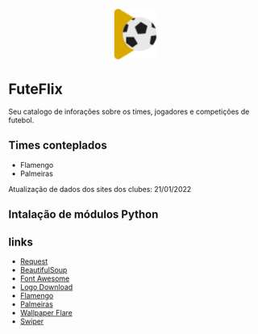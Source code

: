 <p align="center">
  <img height="100rem" src="img/icons/favicon.svg"/>
</p>

# FuteFlix

Seu catalogo de inforações sobre os times, jogadores e competições de futebol.

## Times conteplados

- Flamengo
- Palmeiras

Atualização de dados dos sites dos clubes: 21/01/2022

## Intalação de módulos Python

## links

- [Request](https://docs.python-requests.org/pt_BR/latest/user/install.html)
- [BeautifulSoup](https://pypi.org/project/beautifulsoup4/)
- [Font Awesome](https://fontawesome.com)
- [Logo Download](https://logodownload.org)
- [Flamengo](https://www.flamengo.com.br/elencos/elenco-profissional)
- [Palmeiras](https://www.palmeiras.com.br/elenco/)
- [Wallpaper Flare](https://www.wallpaperflare.com)
- [Swiper](https://swiperjs.com)
